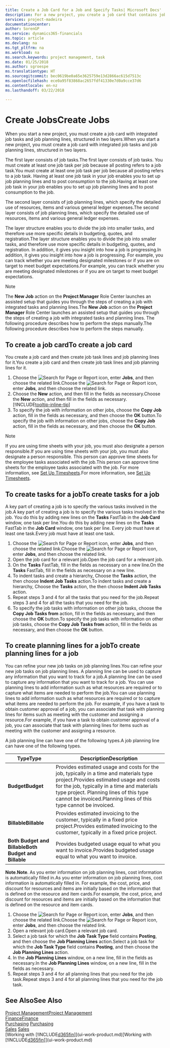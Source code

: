 ```yaml
---
title: Create a Job Card for a Job and Specify Tasks| Microsoft Docs'
description: For a new project, you create a job card that contains job tasks and planning lines, to help you manage progress and budgets.
services: project-madeira
documentationcenter: 
author: SorenGP
ms.service: dynamics365-financials
ms.topic: article
ms.devlang: na
ms.tgt_pltfrm: na
ms.workload: na
ms.search.keywords: project management, task
ms.date: 01/25/2018
ms.author: sgroespe
ms.translationtype: HT
ms.sourcegitcommit: bec0619be0a65e3625759e13d2866ac615d7513c
ms.openlocfilehash: ece0a95f83868ac2657fdf41330e7d0a9cce37d6
ms.contentlocale: en-nz
ms.lasthandoff: 03/22/2018

---
```

# <a name="create-jobs"></a><span data-ttu-id="3411c-103">Create Jobs</span><span class="sxs-lookup"><span data-stu-id="3411c-103">Create Jobs</span></span>
<span data-ttu-id="3411c-104">When you start a new project, you must create a job card with integrated job tasks and job planning lines, structured in two layers.</span><span class="sxs-lookup"><span data-stu-id="3411c-104">When you start a new project, you must create a job card with integrated job tasks and job planning lines, structured in two layers.</span></span>  

<span data-ttu-id="3411c-105">The first layer consists of job tasks.</span><span class="sxs-lookup"><span data-stu-id="3411c-105">The first layer consists of job tasks.</span></span> <span data-ttu-id="3411c-106">You must create at least one job task per job because all posting refers to a job task.</span><span class="sxs-lookup"><span data-stu-id="3411c-106">You must create at least one job task per job because all posting refers to a job task.</span></span> <span data-ttu-id="3411c-107">Having at least one job task in your job enables you to set up job planning lines and to post consumption to the job.</span><span class="sxs-lookup"><span data-stu-id="3411c-107">Having at least one job task in your job enables you to set up job planning lines and to post consumption to the job.</span></span>

<span data-ttu-id="3411c-108">The second layer consists of job planning lines, which specify the detailed use of resources, items and various general ledger expenses.</span><span class="sxs-lookup"><span data-stu-id="3411c-108">The second layer consists of job planning lines, which specify the detailed use of resources, items and various general ledger expenses.</span></span>

<span data-ttu-id="3411c-109">The layer structure enables you to divide the job into smaller tasks, and therefore use more specific details in budgeting, quotes, and registration.</span><span class="sxs-lookup"><span data-stu-id="3411c-109">The layer structure enables you to divide the job into smaller tasks, and therefore use more specific details in budgeting, quotes, and registration.</span></span> <span data-ttu-id="3411c-110">In addition, it gives you insight into how a job is progressing.</span><span class="sxs-lookup"><span data-stu-id="3411c-110">In addition, it gives you insight into how a job is progressing.</span></span> <span data-ttu-id="3411c-111">For example, you can track whether you are meeting designated milestones or if you are on target to meet budget expectations.</span><span class="sxs-lookup"><span data-stu-id="3411c-111">For example, you can track whether you are meeting designated milestones or if you are on target to meet budget expectations.</span></span>

> [!NOTE]  
>   <span data-ttu-id="3411c-112">The **New Job** action on the **Project Manager** Role Center launches an assisted setup that guides you through the steps of creating a job with integrated tasks and planning lines.</span><span class="sxs-lookup"><span data-stu-id="3411c-112">The **New Job** action on the **Project Manager** Role Center launches an assisted setup that guides you through the steps of creating a job with integrated tasks and planning lines.</span></span> <span data-ttu-id="3411c-113">The following procedure describes how to perform the steps manually.</span><span class="sxs-lookup"><span data-stu-id="3411c-113">The following procedure describes how to perform the steps manually.</span></span>

## <a name="to-create-a-job-card"></a><span data-ttu-id="3411c-114">To create a job card</span><span class="sxs-lookup"><span data-stu-id="3411c-114">To create a job card</span></span>
<span data-ttu-id="3411c-115">You create a job card and then create job task lines and job planning lines for it.</span><span class="sxs-lookup"><span data-stu-id="3411c-115">You create a job card and then create job task lines and job planning lines for it.</span></span>

1. <span data-ttu-id="3411c-116">Choose the ![Search for Page or Report](media/ui-search/search_small.png "Search for Page or Report icon") icon, enter **Jobs**, and then choose the related link.</span><span class="sxs-lookup"><span data-stu-id="3411c-116">Choose the ![Search for Page or Report](media/ui-search/search_small.png "Search for Page or Report icon") icon, enter **Jobs**, and then choose the related link.</span></span>  
2. <span data-ttu-id="3411c-117">Choose the **New** action, and then fill in the fields as necessary.</span><span class="sxs-lookup"><span data-stu-id="3411c-117">Choose the **New** action, and then fill in the fields as necessary.</span></span> [!INCLUDE[tooltip-inline-tip](includes/tooltip-inline-tip_md.md)]
3. <span data-ttu-id="3411c-118">To specify the job with information on other jobs, choose the **Copy Job** action, fill in the fields as necessary, and then choose the **OK** button.</span><span class="sxs-lookup"><span data-stu-id="3411c-118">To specify the job with information on other jobs, choose the **Copy Job** action, fill in the fields as necessary, and then choose the **OK** button.</span></span>

> [!NOTE]  
>   <span data-ttu-id="3411c-119">If you are using time sheets with your job, you must also designate a person responsible.</span><span class="sxs-lookup"><span data-stu-id="3411c-119">If you are using time sheets with your job, you must also designate a person responsible.</span></span> <span data-ttu-id="3411c-120">This person can approve time sheets for the employee tasks associated with the job.</span><span class="sxs-lookup"><span data-stu-id="3411c-120">This person can approve time sheets for the employee tasks associated with the job.</span></span> <span data-ttu-id="3411c-121">For more information, see [Set Up Timesheets](projects-how-setup-time-sheets.md).</span><span class="sxs-lookup"><span data-stu-id="3411c-121">For more information, see [Set Up Timesheets](projects-how-setup-time-sheets.md).</span></span>

## <a name="to-create-tasks-for-a-job"></a><span data-ttu-id="3411c-122">To create tasks for a job</span><span class="sxs-lookup"><span data-stu-id="3411c-122">To create tasks for a job</span></span>
<span data-ttu-id="3411c-123">A key part of creating a job is to specify the various tasks involved in the job.</span><span class="sxs-lookup"><span data-stu-id="3411c-123">A key part of creating a job is to specify the various tasks involved in the job.</span></span> <span data-ttu-id="3411c-124">You do this by adding new lines on the **Tasks** FastTab in the **Job Card** window, one task per line.</span><span class="sxs-lookup"><span data-stu-id="3411c-124">You do this by adding new lines on the **Tasks** FastTab in the **Job Card** window, one task per line.</span></span> <span data-ttu-id="3411c-125">Every job must have at least one task.</span><span class="sxs-lookup"><span data-stu-id="3411c-125">Every job must have at least one task.</span></span>

1. <span data-ttu-id="3411c-126">Choose the ![Search for Page or Report](media/ui-search/search_small.png "Search for Page or Report icon") icon, enter **Jobs**, and then choose the related link.</span><span class="sxs-lookup"><span data-stu-id="3411c-126">Choose the ![Search for Page or Report](media/ui-search/search_small.png "Search for Page or Report icon") icon, enter **Jobs**, and then choose the related link.</span></span>
2. <span data-ttu-id="3411c-127">Open the job card for a relevant job.</span><span class="sxs-lookup"><span data-stu-id="3411c-127">Open the job card for a relevant job.</span></span>
3. <span data-ttu-id="3411c-128">On the **Tasks** FastTab, fill in the fields as necessary on a new line.</span><span class="sxs-lookup"><span data-stu-id="3411c-128">On the **Tasks** FastTab, fill in the fields as necessary on a new line.</span></span>
4. <span data-ttu-id="3411c-129">To indent tasks and create a hierarchy, Choose the **Tasks** action, the then choose **Indent Job Tasks** action.</span><span class="sxs-lookup"><span data-stu-id="3411c-129">To indent tasks and create a hierarchy, Choose the **Tasks** action, the then choose **Indent Job Tasks** action.</span></span>
5. <span data-ttu-id="3411c-130">Repeat steps 3 and 4 for all the tasks that you need for the job.</span><span class="sxs-lookup"><span data-stu-id="3411c-130">Repeat steps 3 and 4 for all the tasks that you need for the job.</span></span>
6. <span data-ttu-id="3411c-131">To specify the job tasks with information on other job tasks, choose the **Copy Job Tasks from** action, fill in the fields as necessary, and then choose the **OK** button.</span><span class="sxs-lookup"><span data-stu-id="3411c-131">To specify the job tasks with information on other job tasks, choose the **Copy Job Tasks from** action, fill in the fields as necessary, and then choose the **OK** button.</span></span>

## <a name="to-create-planning-lines-for-a-job"></a><span data-ttu-id="3411c-132">To create planning lines for a job</span><span class="sxs-lookup"><span data-stu-id="3411c-132">To create planning lines for a job</span></span>
<span data-ttu-id="3411c-133">You can refine your new job tasks on job planning lines.</span><span class="sxs-lookup"><span data-stu-id="3411c-133">You can refine your new job tasks on job planning lines.</span></span> <span data-ttu-id="3411c-134">A planning line can be used to capture any information that you want to track for a job.</span><span class="sxs-lookup"><span data-stu-id="3411c-134">A planning line can be used to capture any information that you want to track for a job.</span></span> <span data-ttu-id="3411c-135">You can use planning lines to add information such as what resources are required or to capture what items are needed to perform the job.</span><span class="sxs-lookup"><span data-stu-id="3411c-135">You can use planning lines to add information such as what resources are required or to capture what items are needed to perform the job.</span></span> <span data-ttu-id="3411c-136">For example, if you have a task to obtain customer approval of a job, you can associate that task with planning lines for items such as meeting with the customer and assigning a resource.</span><span class="sxs-lookup"><span data-stu-id="3411c-136">For example, if you have a task to obtain customer approval of a job, you can associate that task with planning lines for items such as meeting with the customer and assigning a resource.</span></span>  

<span data-ttu-id="3411c-137">A job planning line can have one of the following types.</span><span class="sxs-lookup"><span data-stu-id="3411c-137">A job planning line can have one of the following types.</span></span>  

| <span data-ttu-id="3411c-138">Type</span><span class="sxs-lookup"><span data-stu-id="3411c-138">Type</span></span> | <span data-ttu-id="3411c-139">Description</span><span class="sxs-lookup"><span data-stu-id="3411c-139">Description</span></span> |
| --- | --- |
| <span data-ttu-id="3411c-140">**Budget**</span><span class="sxs-lookup"><span data-stu-id="3411c-140">**Budget**</span></span> |<span data-ttu-id="3411c-141">Provides estimated usage and costs for the job, typically in a time and materials type project.</span><span class="sxs-lookup"><span data-stu-id="3411c-141">Provides estimated usage and costs for the job, typically in a time and materials type project.</span></span> <span data-ttu-id="3411c-142">Planning lines of this type cannot be invoiced.</span><span class="sxs-lookup"><span data-stu-id="3411c-142">Planning lines of this type cannot be invoiced.</span></span> |
| <span data-ttu-id="3411c-143">**Billable**</span><span class="sxs-lookup"><span data-stu-id="3411c-143">**Billable**</span></span> |<span data-ttu-id="3411c-144">Provides estimated invoicing to the customer, typically in a fixed price project.</span><span class="sxs-lookup"><span data-stu-id="3411c-144">Provides estimated invoicing to the customer, typically in a fixed price project.</span></span> |
| <span data-ttu-id="3411c-145">**Both Budget and Billable**</span><span class="sxs-lookup"><span data-stu-id="3411c-145">**Both Budget and Billable**</span></span> |<span data-ttu-id="3411c-146">Provides budgeted usage equal to what you want to invoice.</span><span class="sxs-lookup"><span data-stu-id="3411c-146">Provides budgeted usage equal to what you want to invoice.</span></span> |

<span data-ttu-id="3411c-147">**Note**.</span><span class="sxs-lookup"><span data-stu-id="3411c-147">**Note**.</span></span> <span data-ttu-id="3411c-148">As you enter information on job planning lines, cost information is automatically filled in.</span><span class="sxs-lookup"><span data-stu-id="3411c-148">As you enter information on job planning lines, cost information is automatically filled in.</span></span> <span data-ttu-id="3411c-149">For example, the cost, price, and discount for resources and items are initially based on the information that is defined on the resource and item cards.</span><span class="sxs-lookup"><span data-stu-id="3411c-149">For example, the cost, price, and discount for resources and items are initially based on the information that is defined on the resource and item cards.</span></span>

1. <span data-ttu-id="3411c-150">Choose the ![Search for Page or Report](media/ui-search/search_small.png "Search for Page or Report icon") icon, enter **Jobs**, and then choose the related link.</span><span class="sxs-lookup"><span data-stu-id="3411c-150">Choose the ![Search for Page or Report](media/ui-search/search_small.png "Search for Page or Report icon") icon, enter **Jobs**, and then choose the related link.</span></span>
2. <span data-ttu-id="3411c-151">Open a relevant job card.</span><span class="sxs-lookup"><span data-stu-id="3411c-151">Open a relevant job card.</span></span>
3. <span data-ttu-id="3411c-152">Select a job task for which the **Job Task Type** field contains **Posting**, and then choose the **Job Planning Lines** action.</span><span class="sxs-lookup"><span data-stu-id="3411c-152">Select a job task for which the **Job Task Type** field contains **Posting**, and then choose the **Job Planning Lines** action.</span></span>  
4. <span data-ttu-id="3411c-153">In the **Job Planning Lines** window, on a new line, fill in the fields as necessary.</span><span class="sxs-lookup"><span data-stu-id="3411c-153">In the **Job Planning Lines** window, on a new line, fill in the fields as necessary.</span></span>
5. <span data-ttu-id="3411c-154">Repeat steps 3 and 4 for all planning lines that you need for the job task.</span><span class="sxs-lookup"><span data-stu-id="3411c-154">Repeat steps 3 and 4 for all planning lines that you need for the job task.</span></span>

## <a name="see-also"></a><span data-ttu-id="3411c-155">See Also</span><span class="sxs-lookup"><span data-stu-id="3411c-155">See Also</span></span>
[<span data-ttu-id="3411c-156">Project Management</span><span class="sxs-lookup"><span data-stu-id="3411c-156">Project Management</span></span>](projects-manage-projects.md)  
[<span data-ttu-id="3411c-157">Finance</span><span class="sxs-lookup"><span data-stu-id="3411c-157">Finance</span></span>](finance.md)  
<span data-ttu-id="3411c-158">[Purchasing](purchasing-manage-purchasing.md)       </span><span class="sxs-lookup"><span data-stu-id="3411c-158">[Purchasing](purchasing-manage-purchasing.md)       </span></span>  
<span data-ttu-id="3411c-159">[Sales](sales-manage-sales.md)    </span><span class="sxs-lookup"><span data-stu-id="3411c-159">[Sales](sales-manage-sales.md)    </span></span>  
<span data-ttu-id="3411c-160">[Working with [!INCLUDE[d365fin](includes/d365fin_md.md)]](ui-work-product.md)</span><span class="sxs-lookup"><span data-stu-id="3411c-160">[Working with [!INCLUDE[d365fin](includes/d365fin_md.md)]](ui-work-product.md)</span></span>  

